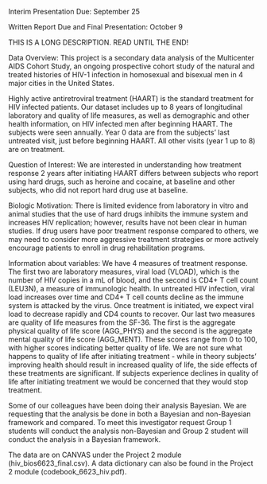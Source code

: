 Interim Presentation Due: September 25

Written Report Due and Final Presentation: October 9

THIS IS A LONG DESCRIPTION.  READ UNTIL THE END!

Data Overview: This project is a secondary data analysis of the Multicenter AIDS Cohort Study, an ongoing prospective cohort study of the natural and treated histories of HIV-1 infection in homosexual and bisexual men in 4 major cities in the United States. 

 Highly active antiretroviral treatment (HAART) is the standard treatment for HIV infected patients.  Our dataset includes up to 8 years of longitudinal laboratory and quality of life measures, as well as demographic and other health information, on HIV infected men after beginning HAART.  The subjects were seen annually.  Year 0 data are from the subjects’ last untreated visit, just before beginning HAART.  All other visits (year 1 up to 8) are on treatment.  

Question of Interest: We are interested in understanding how treatment response 2 years after initiating HAART differs between subjects who report using hard drugs, such as heroine and cocaine, at baseline and other subjects, who did not report hard drug use at baseline.   

Biologic Motivation: There is limited evidence from laboratory in vitro and animal studies that the use of hard drugs inhibits the immune system and increases HIV replication; however, results have not been clear in human studies.  If drug users have poor treatment response compared to others, we may need to consider more aggressive treatment strategies or more actively encourage patients to enroll in drug rehabilitation programs.

Information about variables: We have 4 measures of treatment response.  The first two are laboratory measures, viral load (VLOAD), which is the number of HIV copies in a mL of blood, and the second is CD4+ T cell count (LEU3N), a measure of immunologic health.  In untreated HIV infection, viral load increases over time and CD4+ T cell counts decline as the immune system is attacked by the virus.  Once treatment is initiated, we expect viral load to decrease rapidly and CD4 counts to recover.  Our last two measures are quality of life measures from the SF-36.  The first is the aggregate physical quality of life score (AGG_PHYS) and the second is the aggregate mental quality of life score (AGG_MENT).  These scores range from 0 to 100, with higher scores indicating better quality of life.  We are not sure what happens to quality of life after initiating treatment - while in theory subjects’ improving health should result in increased quality of life, the side effects of these treatments are significant.  If subjects experience declines in quality of life after initiating treatment we would be concerned that they would stop treatment.


Some of our colleagues have been doing their analysis Bayesian.  We are requesting that the analysis be done in both a Bayesian and non-Bayesian framework and compared.  To meet this investigator request Group 1 students will conduct the analysis non-Bayesian and Group 2 student will conduct the analysis in a Bayesian framework.

The data are on CANVAS under the Project 2 module (hiv_bios6623_final.csv).  A data dictionary can also be found in the Project 2 module (codebook_6623_hiv.pdf).